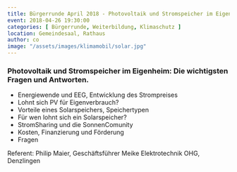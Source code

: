 ```yaml
---
title: Bürgerrunde April 2018 - Photovoltaik und Stromspeicher im Eigenheim
event: 2018-04-26 19:30:00
categories: [ Bürgerrunde, Weiterbildung, Klimaschutz ]
location: Gemeindesaal, Rathaus
author: co
image: "/assets/images/klimamobil/solar.jpg"
---
```


### Photovoltaik und Stromspeicher im Eigenheim: Die wichtigsten Fragen und Antworten.

* Energiewende und EEG, Entwicklung des Strompreises
* Lohnt sich PV für Eigenverbrauch?
* Vorteile eines Solarspeichers, Speichertypen
* Für wen lohnt sich ein Solarspeicher?
* StromSharing und die SonnenComunity
* Kosten, Finanzierung und Förderung
* Fragen

Referent: Philip Maier, Geschäftsführer Meike Elektrotechnik OHG, Denzlingen
